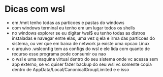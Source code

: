 # Dicas com wsl

- em /mnt tenho todas as particoes e pastas do windows
- com windows terminal eu tenho em um lugar todos os shells
- no windows explorer se eu digitar \\wsl$ eu tenho todas as distros instaladas e navegar entre elas, uma vez q ela e irma das particoes do sistema, ou ver que em baixa de network ja existe uma opcao Linux
- o arquivo .wslconfig tem as configs do wsl e ele lida com quanto de recurso esse programa pode consumir ou nao
- o wsl e uma maquina virtual dentro do seu sistema onde vc acessa sem app externo, se vc quiser fazer backup do seu wsl vc somente copia dentro de AppData/Local/CanonicalGroupLimited e e isso
